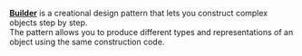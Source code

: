 **[Builder](https://refactoring.guru/design-patterns/builder)** is a creational design pattern that lets you construct complex objects step by step. \
The pattern allows you to produce different types and representations of an object using the same construction code.
